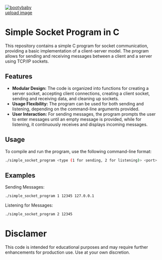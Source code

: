 
<a href="https://imgbb.com/"><img src="https://i.ibb.co/XpqJmkj/bootybaby.png" alt="bootybaby" border="0"></a><br /><a target='_blank' href='https://ar.imgbb.com/'>upload image</a><br />

# Simple Socket Program in C

This repository contains a simple C program for socket communication, providing a basic implementation of a client-server model. The program allows for sending and receiving messages between a client and a server using TCP/IP sockets.

## Features
- **Modular Design:** The code is organized into functions for creating a server socket, accepting client connections, creating a client socket, sending and receiving data, and cleaning up sockets.
- **Usage Flexibility:** The program can be used for both sending and listening, depending on the command-line arguments provided.
- **User Interaction:** For sending messages, the program prompts the user to enter messages until an empty message is provided, while for listening, it continuously receives and displays incoming messages.

## Usage
To compile and run the program, use the following command-line format:

```bash
./simple_socket_program <type (1 for sending, 2 for listening)> <port> [ip]
```


## Examples

Sending Messages:
```bash
./simple_socket_program 1 12345 127.0.0.1
```
Listening for Messages:
```bash
./simple_socket_program 2 12345
```

# Disclamer

This code is intended for educational purposes and may require further enhancements for production use. Use at your own discretion.

